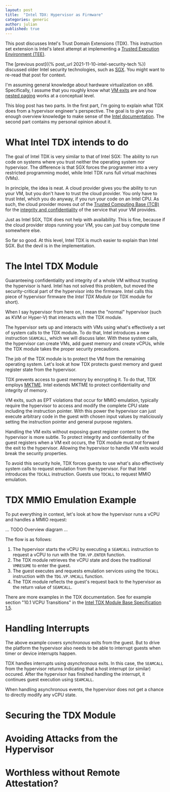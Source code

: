 ```yaml
---
layout: post
title:  "Intel TDX: Hypervisor as Firmware"
categories: generic
author: julian
published: true
---
```


This post discusses Intel's Trust Domain Extensions (TDX). This
instruction set extension is Intel's latest attempt at implementing a
[Trusted Execution Environment
(TEE)](https://en.wikipedia.org/wiki/Trusted_execution_environment).

The [previous post]({% post_url 2021-11-10-intel-security-tech %})
discussed older Intel security technologies, such as
[SGX](https://en.wikipedia.org/wiki/Software_Guard_Extensions). You
might want to re-read that post for context.

I'm assuming general knowledge about hardware virtualization on
x86. Specifically, I assume that you roughly know what [VM
exits](https://revers.engineering/day-5-vmexits-interrupts-cpuid-emulation/)
are and how [nested
paging](https://revers.engineering/mmu-ept-technical-details/) works at a
conceptual level.

This blog post has two parts. In the first part, I'm going to explain
what TDX does from a hypervisor engineer's perspective. The goal is to
give you enough overview knowledge to make sense of the [Intel
documentation](https://www.intel.com/content/www/us/en/developer/articles/technical/intel-trust-domain-extensions.html). The
second part contains my personal opinion about it.

# What Intel TDX intends to do

The goal of Intel TDX is very similar to that of Intel SGX: The
ability to run code on systems where you trust neither the operating
system nor hypervisor. The difference is that SGX forces the
programmer into a very restricted programming model, while Intel TDX
runs full virtual machines (VMs).

In principle, the idea is neat. A cloud provider gives you the ability
to run your VM, but you don't have to trust the cloud provider. You
only have to trust Intel, which you do anyway, if you run your code on
an Intel CPU. As such, the cloud provider moves out of the [Trusted
Computing Base
(TCB)](https://en.wikipedia.org/wiki/Trusted_computing_base) for the
[integrity and
confidentiality](https://en.wikipedia.org/wiki/Information_security#Key_concepts)
of the service that your VM provides.

Just as Intel SGX, TDX does not help with availability. This is fine,
because if the cloud provider stops running your VM, you can just buy
compute time somewhere else.

So far so good. At this level, Intel TDX is much easier to explain
than Intel SGX. But the devil is in the implementation.

# The Intel TDX Module

Guaranteeing confidentiality and integrity of a whole VM without
trusting the hypervisor is hard. Intel has not solved this problem,
but moved the security-critical part of the hypervisor into the
firmware. Intel calls this piece of hypervisor firmware the _Intel TDX
Module_ (or TDX module for short).

When I say hypervisor from here on, I mean the "normal" hypervisor
(such as KVM or Hyper-V) that interacts with the TDX module.

The hypervisor sets up and interacts with VMs using what's effectively
a set of system calls to the TDX module. To do that, Intel introduces
a new instruction `SEAMCALL`, which we will discuss later. With these
system calls, the hypervisor can create VMs, add guest memory and
create vCPUs, while the TDX module takes the proper security
precautions.

The job of the TDX module is to protect the VM from the remaining
operating system. Let's look at how TDX protects guest memory and
guest register state from the hypervisor.

TDX prevents access to guest memory by encrypting it. To do that, TDX
employs [MKTME](https://en.wikichip.org/wiki/x86/tme). Intel extends
MKTME to protect confidentiality _and_ integrity of memory.

VM exits, such as EPT violations that occur for MMIO emulation,
typically require the hypervisor to access and modify the complete CPU
state including the instruction pointer. With this power the
hypervisor can just execute arbitrary code in the guest with chosen
input values by maliciously setting the instruction pointer and
general purpose registers.

Handling the VM exits without exposing guest register content to the
hypervisor is more subtle. To protect integrity and confidentiality of
the guest registers when a VM exit occurs, the TDX module must _not_
forward the exit to the hypervisor. Allowing the hypervisor to handle
VM exits would break the security properties.

To avoid this security hole, TDX forces guests to use what's also
effectively system calls to request emulation from the hypervisor. For
that Intel introduces the `TDCALL` instruction. Guests use `TDCALL` to
request MMIO emulation.

# TDX MMIO Emulation Example

To put everything in context, let's look at how the hypervisor runs a
vCPU and handles a MMIO request:

... TODO Overview diagram ...

The flow is as follows:

1. The hypervisor starts the vCPU by executing a `SEAMCALL`
   instruction to request a vCPU to run with the `TDH.VP.ENTER`
   function.
1. The TDX module retrieves the vCPU state and does the traditional
   `VMRESUME` to enter the guest.
1. The guest executes and requests emulation services using the
   `TDCALL` instruction with the `TDG.VP.VMCALL` function.
1. The TDX module reflects the guest's request back to the hypervisor
   as the return value of `SEAMCALL`.

There are more examples in the TDX documentation. See for example
section "10.1 VCPU Transitions" in the [Intel TDX Module Base
Specification
1.5](https://www.intel.com/content/www/us/en/developer/articles/technical/intel-trust-domain-extensions.html).

# Handling Interrupts

The above example covers _synchronous_ exits from the guest. But to
drive the platform the hypervisor also needs to be able to interrupt
guests when timer or device interrupts happen.

TDX handles interrupts using _asynchronous_ exits. In this case, the
`SEAMCALL` from the hypervisor returns indicating that a host
interrupt (or similar) occured. After the hypervisor has finished
handling the interrupt, it continues guest execution using `SEAMCALL`.

When handling asynchronous events, the hypervisor does not get a
chance to directly modify any vCPU state.

# Securing the TDX Module

# Avoiding Attacks from the Hypervisor

# Worthless without Remote Attestation?


#
